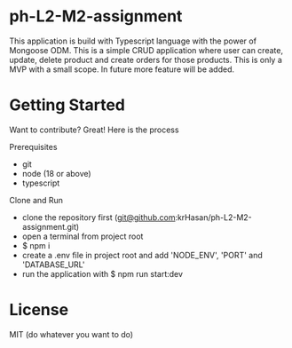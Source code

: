 # ph-L2-M2-assignment

This application is build with Typescript language with the power of Mongoose ODM. This is a simple CRUD application where user can create, update, delete product and create orders for those products. This is only a MVP with a small scope. In future more feature will be added.

# Getting Started

Want to contribute? Great! Here is the process

Prerequisites

-   git
-   node (18 or above)
-   typescript

Clone and Run

-   clone the repository first (git@github.com:krHasan/ph-L2-M2-assignment.git)
-   open a terminal from project root
-   $ npm i
-   create a .env file in project root and add 'NODE_ENV', 'PORT' and 'DATABASE_URL'
-   run the application with $ npm run start:dev

# License

MIT (do whatever you want to do)
